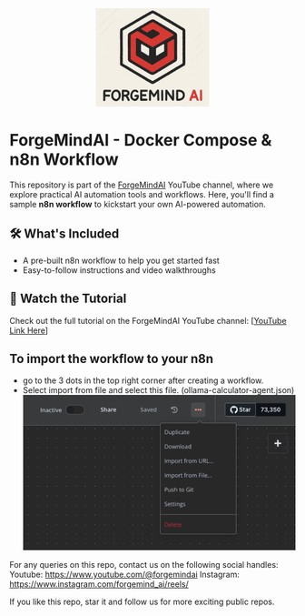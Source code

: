 <p align="center">
  <img src="./assets/logo.png" alt="Forgemind AI logo" width="200"/>
</p>

# ForgeMindAI - Docker Compose & n8n Workflow

This repository is part of the [ForgeMindAI](https://www.youtube.com/@ForgeMindAI) YouTube channel, where we explore practical AI automation tools and workflows. Here, you'll find a sample **n8n workflow** to kickstart your own AI-powered automation.

## 🛠️ What's Included

- A pre-built n8n workflow to help you get started fast  
- Easy-to-follow instructions and video walkthroughs

## 🎥 Watch the Tutorial

Check out the full tutorial on the ForgeMindAI YouTube channel: [[YouTube Link Here](https://youtu.be/uwmXoEaL34s)]

## To import the workflow to your n8n
* go to the 3 dots in the top right corner after creating a workflow.
* Select import from file and select this file. (ollama-calculator-agent.json)
  ![N8N import](./assets/import_workflow.png)

For any queries on this repo, contact us on the following social handles:
Youtube: https://www.youtube.com/@forgemindai
Instagram: https://www.instagram.com/forgemind_ai/reels/

If you like this repo, star it and follow us for more exciting public repos.
